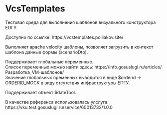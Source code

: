 # VcsTemplates
Тестовая среда для выполнения шаблонов визуального конструктора ЕПГУ.
<p>
Доступно по ссылке: https://vcstemplates.polliakov.site/
</p>

<p>
Выполняет apache velocity шаблоны, позволяет загрузить в контекст шаблона данные формы (scenarioDto).
</p>
<p>
Поддерживает глобальные переменные.<br>
Список переменных можно найти здесь: https://info.gosuslugi.ru/articles/Разработка_VM-шаблонов/<br>
Значение глобальных пременных выводится в виде $orderid -> ORDERID_MOCK в виду отсутствия инфраструктуры ЕПГУ.
</p>
<p>
Поддерживает объект $dateTool.
</p>
<p>
В качестве референса использовалась улслуга: https://vku.test.gosuslugi.ru/service/60013732/1.0.0
</p>
